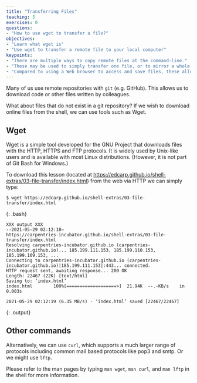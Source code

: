 ```yaml
---
title: "Transferring Files"
teaching: 5
exercises: 0
questions:
- "How to use wget to transfer a file?"
objectives:
- "Learn what wget is"
- "Use wget to transfer a remote file to your local computer"
keypoints:
- "There are multiple ways to copy remote files at the command-line."
- "These may be used to simply transfer one file, or to mirror a whole Web site."
- "Compared to using a Web browser to access and save files, these allow greater opportunities for automation."
---
```


Many of us use remote repositories with `git` (e.g.  GitHub). This allows us to download code or
other files written by colleagues.

What about files that do not exist in a git repository? If we wish to download online files from the shell, we can use tools such as Wget.

## Wget

Wget is a simple tool developed for the GNU Project that downloads files with the HTTP, HTTPS and FTP protocols. It is widely used by Unix-like users and is available with most Linux distributions. (However, it is not part of Git Bash for Windows.)

To download this lesson (located at https://edcarp.github.io/shell-extras/03-file-transfer/index.html) from the web via HTTP we can simply type:

~~~
$ wget https://edcarp.github.io/shell-extras/03-file-transfer/index.html
~~~
{: .bash}

~~~
XXX output XXX
--2021-05-29 02:12:18—  
https://carpentries-incubator.github.io/shell-extras/03-file-transfer/index.html
Resolving carpentries-incubator.github.io (carpentries-incubator.github.io)... 185.199.111.153, 185.199.110.153, 185.199.109.153, ...
Connecting to carpentries-incubator.github.io (carpentries-incubator.github.io)|185.199.111.153|:443... connected.
HTTP request sent, awaiting response... 200 OK
Length: 22467 (22K) [text/html]
Saving to: ‘index.html’
index.html        100%[===================>]  21.94K  --.-KB/s    in 0.003s  

2021-05-29 02:12:19 (6.35 MB/s) - ‘index.html’ saved [22467/22467]
~~~
{: .output}
  
## Other commands

Alternatively, we can use `curl`, which supports a much larger range of protocols including common mail based protocols like pop3 and smtp. Or we might use `lftp`.

Please refer to the man pages by typing `man wget`, `man curl`, and `man lftp` in the shell for more information.